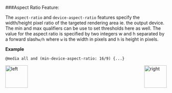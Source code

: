 ###Aspect Ratio Feature:
<p>The <code>aspect-ratio</code> and <code>device-aspect-ratio</code> features specify the width/height pixel 
ratio of the targeted rendering area ie. the output device. The min and max qualifiers can be use to set thresholds 
here as well. The value for the aspect ratio is specified by two integers w and h separated by a forward
slash<code>w/h</code> where <code>w</code> is the width in pixels and <code>h</code> is height in pixels. </p>

<b>Example</b>
<pre><code>@media all and (min-device-aspect-ratio: 16/9) {...}</pre></code>

[<img align="left" alt="left" src="https://cloud.githubusercontent.com/assets/14101008/11165526/091b197c-8acf-11e5-8ac1-3a1e5042ed78.png" width="70" height="70"></img>](https://github.com/vaishnaviviswanathan/CSCI_5828_RESPONSIVE-WEB-DESIGN/blob/master/MQOrientation.md)
[<img align="right" alt="right" src="https://cloud.githubusercontent.com/assets/14101008/11165527/0a4289a2-8acf-11e5-8378-c5e3a55ab4dc.png" width="70" height="70"></img>](https://github.com/vaishnaviviswanathan/CSCI_5828_RESPONSIVE-WEB-DESIGN/blob/master/MQResoln.md)
